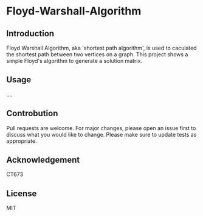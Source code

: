 # Floyd-Warshall-Algorithm
## Introduction
Floyd Warshall Algorithm, aka 'shortest path algorithm', is used to caculated the shortest path between two vertices on a graph. This project shows a simple Floyd's algorithm to generate a solution matrix.
## Usage
....
## Controbution
Pull requests are welcome. For major changes, please open an issue first to discuss what you would like to change.
Please make sure to update tests as appropriate.
## Acknowledgement
CT673
## License
MIT
